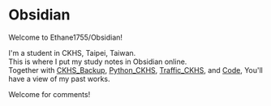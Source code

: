 # Obsidian
Welcome to Ethane1755/Obsidian!

I'm a student in CKHS, Taipei, Taiwan.  
This is where I put my study notes in Obsidian online.  
Together with [CKHS_Backup](https://github.com/Ethane1755/CKHS_Backup), [Python_CKHS](https://github.com/Ethane1755/Python_CKHS), [Traffic_CKHS](https://github.com/Ethane1755/Traffic_CKHS), and [Code](https://github.com/Ethane1755/Code), You'll have a view of my past works.

Welcome for comments!
